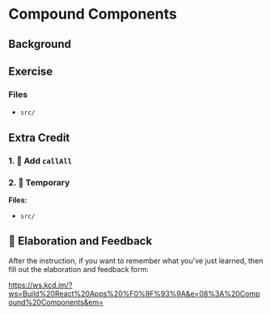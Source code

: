 # Compound Components

## Background

## Exercise

### Files

- `src/`

## Extra Credit

### 1. 💯 Add `callAll`

### 2. 💯 Temporary

**Files:**

- `src/`

## 🦉 Elaboration and Feedback

After the instruction, if you want to remember what you've just learned, then
fill out the elaboration and feedback form:

https://ws.kcd.im/?ws=Build%20React%20Apps%20%F0%9F%93%9A&e=08%3A%20Compound%20Components&em=
